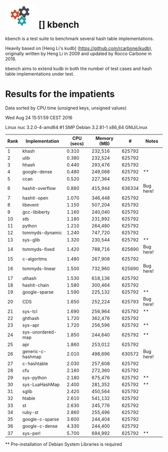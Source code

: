![logo] [] kbench
=================

kbench is a test suite to benchmark several hash table implementations.

Heavily based on [Heng Li's kudb] (https://github.com/rcarbone/kudb), originally written by Heng Li in 2009 and updated by Rocco Carbone in 2016.

kbench aims to extend kudb in both the number of test cases and hash table implementations under test.

[logo]: etc/kbench.png

# Results for the impatients

Data sorted by CPU time (unsigned keys, unsigned values)

Wed Aug 24 15:51:59 CEST 2016

Linux nuc 3.2.0-4-amd64 #1 SMP Debian 3.2.81-1 x86_64 GNU/Linux

| Rank | Implementation    | CPU (secs) | Memory (MB) |    #    | Notes     |
| ---- | ----------------- | ---------- | ----------- | ------- | --------- |
|    1 | khash             |      0.310 |     232,516 |  625792 |           |
|    2 | ulib              |      0.380 |     232,524 |  625792 |           |
|    3 | hhash             |      0.440 |     293,476 |  625792 |           |
|    4 | google-dense      |      0.480 |     249,068 |  625792 | **        |
|    5 | ccan              |      0.520 |     227,364 |  625792 |           |
|    6 | hashit-overflow   |      0.880 |     415,944 |  636334 | Bug here! |
|    7 | hashit-open       |      1.070 |     346,448 |  625792 |           |
|    8 | libevent          |      1.150 |     507,204 |  625792 |           |
|    9 | gcc-libiberty     |      1.160 |     240,040 |  625792 |           |
|   10 | stb               |      1.180 |     231,992 |  625792 |           |
|   11 | python            |      1.210 |     264,480 |  625792 |           |
|   12 | tommyds-dynamic   |      1.240 |     747,720 |  625792 |           |
|   13 | sys-glib          |      1.320 |     230,544 |  625792 | **        |
|   14 | tommyds-fixed     |      1.420 |     788,716 |  625690 | Bug here! |
|   15 | c-algoritms       |      1.480 |     267,908 |  625792 |           |
|   16 | tommyds-linear    |      1.500 |     732,960 |  625690 | Bug here! |
|   17 | uthash            |      1.530 |     618,136 |  625792 |           |
|   18 | hashit-chain      |      1.580 |     300,464 |  625792 |           |
|   19 | google-sparse     |      1.590 |     225,132 |  625792 | **        |
|   20 | CDS               |      1.650 |     252,224 |  625793 | Bug here! |
|   21 | sys-tcl           |      1.690 |     256,964 |  625792 | **        |
|   22 | ghthash           |      1.720 |     362,476 |  625792 |           |
|   23 | sys-apr           |      1.720 |     256,596 |  625792 | **        |
|   24 | sys-unordered-map |      1.850 |     244,640 |  625792 | **        |
|   25 | apr               |      1.860 |     253,012 |  625792 |           |
|   26 | generic-c-hashmap |      2.010 |     498,696 |  630572 | Bug here! |
|   27 | c-hashtable       |      2.030 |     257,608 |  625792 |           |
|   28 | cfu               |      2.160 |     272,360 |  625792 |           |
|   29 | sys-python        |      2.180 |     675,476 |  625792 | **        |
|   30 | sys-LuaHashMap    |      2.400 |     281,352 |  625792 | **        |
|   31 | sglib             |      2.420 |     450,564 |  625792 |           |
|   32 | htable            |      2.610 |     541,132 |  625792 |           |
|   33 | st                |      2.630 |     245,776 |  625792 |           |
|   34 | ruby-st           |      2.860 |     255,496 |  625792 |           |
|   35 | google-c-sparse   |      3.600 |     244,404 |  625792 |           |
|   36 | google-c-dense    |      4.330 |     244,400 |  625792 |           |
|   37 | sys-perl          |      5.700 |     694,992 |  625792 | **        |


** Pre-installation of Debian System Libraries is required
